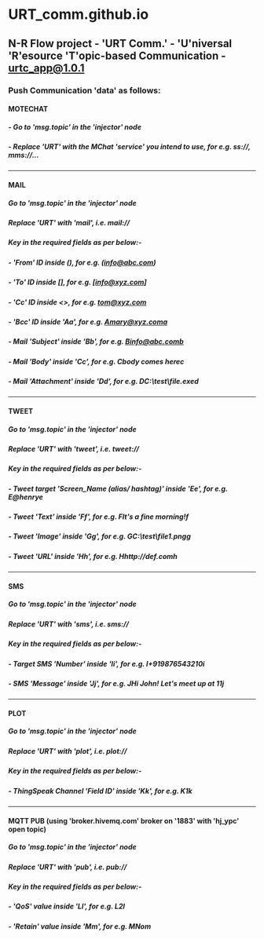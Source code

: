 # URT_comm.github.io

## N-R Flow project - 'URT Comm.' - 'U'niversal 'R'esource 'T'opic-based Communication - urtc_app@1.0.1

### Push Communication 'data' as follows:

#### MOTECHAT
##### - Go to 'msg.topic' in the 'injector' node
##### - Replace 'URT' with the MChat 'service' you intend to use, for e.g. ss://, mms://...

---

#### MAIL
##### Go to 'msg.topic' in the 'injector' node
##### Replace 'URT' with 'mail', i.e. mail://
##### Key in the required fields as per below:-
##### - 'From' ID inside (), for e.g. (info@abc.com)
##### - 'To' ID inside [], for e.g. [info@xyz.com] 
##### - 'Cc' ID inside <>, for e.g. <tom@xyz.com>
##### - 'Bcc' ID inside 'Aa', for e.g. Amary@xyz.coma
##### - Mail 'Subject' inside 'Bb', for e.g. Binfo@abc.comb
##### - Mail 'Body' inside 'Cc', for e.g. Cbody comes herec
##### - Mail 'Attachment' inside 'Dd', for e.g. DC:\test\file.exed

---

#### TWEET
##### Go to 'msg.topic' in the 'injector' node
##### Replace 'URT' with 'tweet', i.e. tweet://
##### Key in the required fields as per below:-
##### - Tweet target 'Screen_Name (alias/ hashtag)' inside 'Ee', for e.g. E@henrye
##### - Tweet 'Text' inside 'Ff', for e.g. FIt's a fine morning!f 
##### - Tweet 'Image' inside 'Gg', for e.g. GC:\test\file1.pngg
##### - Tweet 'URL' inside 'Hh', for e.g. Hhttp://def.comh

---

#### SMS
##### Go to 'msg.topic' in the 'injector' node
##### Replace 'URT' with 'sms', i.e. sms://
##### Key in the required fields as per below:-
##### - Target SMS 'Number' inside 'Ii', for e.g. I+919876543210i
##### - SMS 'Message' inside 'Jj', for e.g. JHi John! Let's meet up at 11j 

---

#### PLOT
##### Go to 'msg.topic' in the 'injector' node
##### Replace 'URT' with 'plot', i.e. plot://
##### Key in the required fields as per below:-
##### - ThingSpeak Channel 'Field ID' inside 'Kk', for e.g. K1k

---

#### MQTT PUB (using 'broker.hivemq.com' broker on '1883' with 'hj_ypc' open topic)
##### Go to 'msg.topic' in the 'injector' node
##### Replace 'URT' with 'pub', i.e. pub://
##### Key in the required fields as per below:-
##### - 'QoS' value inside 'Ll', for e.g. L2l
##### - 'Retain' value inside 'Mm', for e.g. MNom
